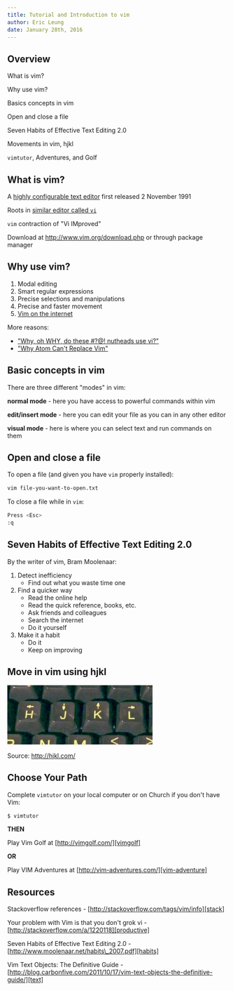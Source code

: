```yaml
---
title: Tutorial and Introduction to vim
author: Eric Leung
date: January 28th, 2016
---
```


## Overview

What is vim?

Why use vim?

Basics concepts in vim

Open and close a file

Seven Habits of Effective Text Editing 2.0

Movements in vim, hjkl

`vimtutor`, Adventures, and Golf

## What is vim?

A [highly configurable text editor][wiki-vim] first released 2 November
1991

Roots in [similar editor called `vi`][vi]

`vim` contraction of "Vi IMproved"

Download at http://www.vim.org/download.php or through package manager

[wiki-vim]: https://en.wikipedia.org/wiki/Vim_(text_editor)
[vi]: https://en.wikipedia.org/wiki/Vi

## Why use vim?

1. Modal editing
2. Smart regular expressions
3. Precise selections and manipulations
4. Precise and faster movement
5. [Vim on the internet][vim-net]

More reasons:

- ["Why, oh WHY, do these #?@! nutheads use vi?"][why-vim]
- ["Why Atom Can't Replace Vim"][atom]

[vim-net]: https://github.com/terriburns/Vim-On-The-Internet
[why-vim]: http://www.viemu.com/a-why-vi-vim.html
[atom]: https://medium.com/@mkozlows/why-atom-cant-replace-vim-433852f4b4d1#.549pcukc3

## Basic concepts in vim

There are three different "modes" in vim:

**normal mode** - here you have access to powerful commands within vim

**edit/insert mode** - here you can edit your file as you can in any other editor

**visual mode** - here is where you can select text and run commands on them

## Open and close a file

To open a file (and given you have `vim` properly installed):

``` {.bash .numberLines}
vim file-you-want-to-open.txt
```

To close a file while in `vim`:

``` {.bash .numberLines}
Press <Esc>
:q
```

## Seven Habits of Effective Text Editing 2.0

By the writer of vim, Bram Moolenaar:

1. Detect inefficiency
    - Find out what you waste time one
2. Find a quicker way
    - Read the online help
    - Read the quick reference, books, etc.
    - Ask friends and colleagues
    - Search the internet
    - Do it yourself
3. Make it a habit
    - Do it
    - Keep on improving

## Move in vim using hjkl

![HJKL cursor movement keys in `vim`](images/hjkl.jpg)

Source: http://hjkl.com/

## Choose Your Path

Complete `vimtutor` on your local computer or on Church if you don't have Vim:

``` {.bash .numberLines}
$ vimtutor
```

**THEN**

Play Vim Golf at [http://vimgolf.com/][vimgolf]

**OR**

Play VIM Adventures at [http://vim-adventures.com/][vim-adventure]

[vimgolf]: http://vimgolf.com/
[vim-adventure]: http://vim-adventures.com/

## Resources


Stackoverflow references - [http://stackoverflow.com/tags/vim/info][stack]

Your problem with Vim is that you don't grok vi -
[http://stackoverflow.com/a/1220118][productive]

Seven Habits of Effective Text Editing 2.0 -
[http://www.moolenaar.net/habits\_2007.pdf][habits]

Vim Text Objects: The Definitive Guide -
[http://blog.carbonfive.com/2011/10/17/vim-text-objects-the-definitive-guide/][text]

[stack]: http://stackoverflow.com/tags/vim/info
[productive]: http://stackoverflow.com/a/1220118
[habits]: http://www.moolenaar.net/habits_2007.pdf
[text]: http://blog.carbonfive.com/2011/10/17/vim-text-objects-the-definitive-guide/
